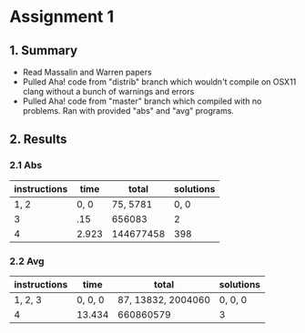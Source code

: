 # Assignment 1

## 1. Summary
* Read Massalin and Warren papers
* Pulled Aha! code from "distrib" branch which wouldn't compile on OSX11 clang without a bunch of warnings and errors
* Pulled Aha! code from "master" branch which compiled with no problems. Ran with provided "abs" and "avg" programs.

## 2. Results

### 2.1 Abs
| instructions | time  | total     | solutions |
|--------------|-------|-----------|-----------|
| 1, 2         | 0, 0  | 75, 5781  | 0, 0      |
| 3            | .15   | 656083    | 2         |
| 4            | 2.923 | 144677458 | 398       |

### 2.2 Avg
| instructions | time    | total              | solutions |
|--------------|---------|--------------------|-----------|
| 1, 2, 3      | 0, 0, 0 | 87, 13832, 2004060 | 0, 0, 0   |
| 4            | 13.434  | 660860579          | 3         |
